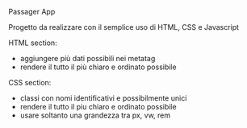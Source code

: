 Passager App

Progetto da realizzare con il semplice uso di HTML, CSS e Javascript

HTML section:
- aggiungere più dati possibili nei metatag
- rendere il tutto il più chiaro e ordinato possibile

CSS section:
- classi con nomi identificativi e possibilmente unici
- rendere il tutto il piu chiaro e ordinato possibile
- usare soltanto una grandezza tra px, vw, rem
